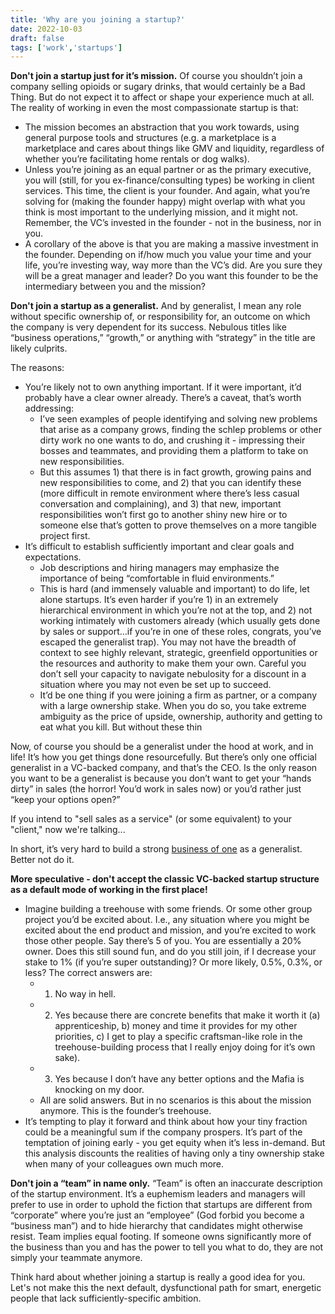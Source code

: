 ```yaml
---
title: 'Why are you joining a startup?'
date: 2022-10-03
draft: false
tags: ['work','startups']
---
```


**Don't join a startup just for it’s mission.** Of course you shouldn’t join a company selling opioids or sugary drinks, that would certainly be a Bad Thing. But do not expect it to affect or shape your experience much at all. The reality of working in even the most compassionate startup is that:

- The mission becomes an abstraction that you work towards, using general purpose tools and structures (e.g. a marketplace is a marketplace and cares about things like GMV and liquidity, regardless of whether you’re facilitating home rentals or dog walks).
- Unless you’re joining as an equal partner or as the primary executive, you will (still, for you ex-finance/consulting types) be working in client services. This time, the client is your founder. And again, what you’re solving for (making the founder happy) might overlap with what you think is most important to the underlying mission, and it might not. Remember, the VC’s invested in the founder - not in the business, nor in you.
- A corollary of the above is that you are making a massive investment in the founder. Depending on if/how much you value your time and your life, you’re investing way, way more than the VC’s did. Are you sure they will be a great manager and leader? Do you want this founder to be the intermediary between you and the mission?

**Don't join a startup as a generalist.** And by generalist, I mean any role without specific ownership of, or responsibility for, an outcome on which the company is very dependent for its success. Nebulous titles like “business operations,” “growth,” or anything with “strategy” in the title are likely culprits.

The reasons:
- You’re likely not to own anything important. If it were important, it’d probably have a clear owner already. There’s a caveat, that’s worth addressing:
    - I’ve seen examples of people identifying and solving new problems that arise as a company grows, finding the schlep problems or other dirty work no one wants to do, and crushing it - impressing their bosses and teammates, and providing them a platform to take on new responsibilities.
    - But this assumes 1) that there is in fact growth, growing pains and new responsibilities to come, and 2) that you can identify these (more difficult in remote environment where there’s less casual conversation and complaining), and 3) that new, important responsibilities won’t first go to another shiny new hire or to someone else that’s gotten to prove themselves on a more tangible project first.
- It’s difficult to establish sufficiently important and clear goals and expectations.
    - Job descriptions and hiring managers may emphasize the importance of being “comfortable in fluid environments.”
    - This is hard (and immensely valuable and important) to do life, let alone startups. It’s even harder if you’re 1) in an extremely hierarchical environment in which you’re not at the top, and 2) not working intimately with customers already (which usually gets done by sales or support…if you’re in one of these roles, congrats, you’ve escaped the generalist trap). You may not have the breadth of context to see highly relevant, strategic, greenfield opportunities or the resources and authority to make them your own. Careful you don’t sell your capacity to navigate nebulosity for a discount in a situation where you may not even be set up to succeed.
    - It’d be one thing if you were joining a firm as partner, or a company with a large ownership stake. When you do so, you take extreme ambiguity as the price of upside, ownership, authority and getting to eat what you kill. But without these thin

Now, of course you should be a generalist under the hood at work, and in life! It’s how you get things done resourcefully. But there’s only one official generalist in a VC-backed company, and that’s the CEO. Is the only reason you want to be a generalist is because you don’t want to get your “hands dirty” in sales (the horror! You’d work in sales now) or you’d rather just “keep your options open?”

If you intend to "sell sales as a service" (or some equivalent) to your "client," now we're talking...

In short, it’s very hard to build a strong [business of one](https://www.amazon.com/High-Output-Management-Andrew-Grove/dp/0679762884) as a generalist. Better not do it.

**More speculative - don't accept the classic VC-backed startup structure as a default mode of working in the first place!**

- Imagine building a treehouse with some friends. Or some other group project you’d be excited about. I.e., any situation where you might be excited about the end product and mission, and you’re excited to work those other people. Say there’s 5 of you. You are essentially a 20% owner. Does this still sound fun, and do you still join, if I decrease your stake to 1% (if you’re super outstanding)? Or more likely, 0.5%, 0.3%, or less? The correct answers are:
    - 1) No way in hell.
    - 2) Yes because there are concrete benefits that make it worth it (a) apprenticeship, b) money and time it provides for my other priorities, c) I get to play a specific craftsman-like role in the treehouse-building process that I really enjoy doing for it’s own sake).
    - 3) Yes because I don’t have any better options and the Mafia is knocking on my door.
    - All are solid answers. But in no scenarios is this about the mission anymore. This is the founder’s treehouse.
- It’s tempting to play it forward and think about how your tiny fraction could be a meaningful sum if the company prospers. It’s part of the temptation of joining early - you get equity when it’s less in-demand. But this analysis discounts the realities of having only a tiny ownership stake when many of your colleagues own much more.

**Don't join a “team” in name only.** “Team” is often an inaccurate description of the startup environment. It’s a euphemism leaders and managers will prefer to use in order to uphold the fiction that startups are different from “corporate” where you’re just an “employee” (God forbid you become a “business man”) and to hide hierarchy that candidates might otherwise resist.  Team implies equal footing. If someone owns significantly more of the business than you and has the power to tell you what to do, they are not simply your teammate anymore.

Think hard about whether joining a startup is really a good idea for you. Let's not make this the next default, dysfunctional path for smart, energetic people that lack sufficiently-specific ambition.
